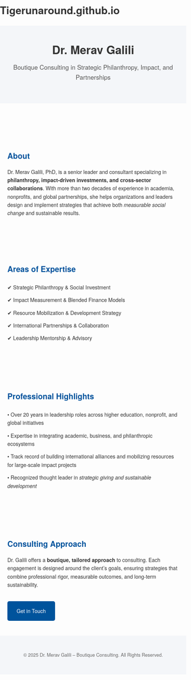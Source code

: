 # Tigerunaround.github.io
<!DOCTYPE html>
<html lang="en">
<head>
  <meta charset="UTF-8">
  <title>Dr. Merav Galili – Boutique Consulting</title>
  <meta name="viewport" content="width=device-width, initial-scale=1">
  <style>
    body { font-family: "Helvetica Neue", Arial, sans-serif; margin:0; padding:0; color:#333; line-height:1.6; }
    header { background:#f4f6f9; padding:40px 20px; text-align:center; }
    header h1 { margin:0; font-size:2.2em; }
    header p { margin-top:10px; font-size:1.2em; color:#555; }
    section { max-width:900px; margin:auto; padding:40px 20px; }
    h2 { color:#00539C; margin-bottom:15px; }
    ul { list-style:none; padding-left:0; }
    ul li { padding:6px 0; }
    .cta { background:#00539C; color:#fff; padding:15px 25px; text-decoration:none; border-radius:5px; display:inline-block; margin-top:20px; }
    .cta:hover { background:#003f73; }
    footer { text-align:center; padding:30px 20px; background:#f4f6f9; font-size:0.9em; color:#666; }
  </style>
</head>
<body>

  <header>
    <h1>Dr. Merav Galili</h1>
    <p>Boutique Consulting in Strategic Philanthropy, Impact, and Partnerships</p>
  </header>

  <section>
    <h2>About</h2>
    <p>
      Dr. Merav Galili, PhD, is a senior leader and consultant specializing in 
      <strong>philanthropy, impact-driven investments, and cross-sector collaborations</strong>. 
      With more than two decades of experience in academia, nonprofits, and global partnerships, 
      she helps organizations and leaders design and implement strategies that achieve both 
      <em>measurable social change</em> and sustainable results.
    </p>
  </section>

  <section>
    <h2>Areas of Expertise</h2>
    <ul>
      <li>✔ Strategic Philanthropy & Social Investment</li>
      <li>✔ Impact Measurement & Blended Finance Models</li>
      <li>✔ Resource Mobilization & Development Strategy</li>
      <li>✔ International Partnerships & Collaboration</li>
      <li>✔ Leadership Mentorship & Advisory</li>
    </ul>
  </section>

  <section>
    <h2>Professional Highlights</h2>
    <ul>
      <li>• Over 20 years in leadership roles across higher education, nonprofit, and global initiatives</li>
      <li>• Expertise in integrating academic, business, and philanthropic ecosystems</li>
      <li>• Track record of building international alliances and mobilizing resources for large-scale impact projects</li>
      <li>• Recognized thought leader in <em>strategic giving and sustainable development</em></li>
    </ul>
  </section>

  <section>
    <h2>Consulting Approach</h2>
    <p>
      Dr. Galili offers a <strong>boutique, tailored approach</strong> to consulting. Each engagement is 
      designed around the client’s goals, ensuring strategies that combine professional rigor, 
      measurable outcomes, and long-term sustainability.
    </p>
    <a href="mailto:contact@example.com" class="cta">Get in Touch</a>
  </section>

  <footer>
    <p>© 2025 Dr. Merav Galili – Boutique Consulting. All Rights Reserved.</p>
  </footer>

</body>
</html>
